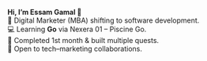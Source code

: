 **Hi, I’m Essam Gamal 👋**  
🎯 Digital Marketer (MBA) shifting to software development.  
💻 Learning **Go** via Nexera 01 – Piscine Go.  
🚀 Completed 1st month & built multiple quests.  
🤝 Open to tech–marketing collaborations.
